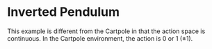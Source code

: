 # Inverted Pendulum

This example is different from the Cartpole in that the action space is continuous. In the Cartpole environment, the action is 0 or 1 ($\pm 1$).

